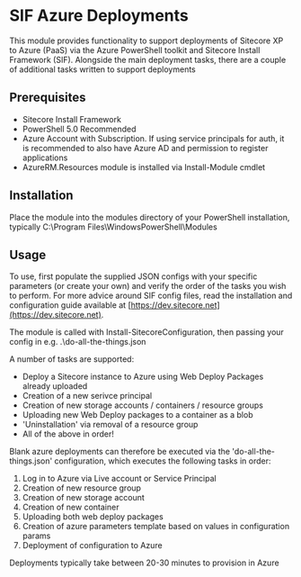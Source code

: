# SIF Azure Deployments

This module provides functionality to support deployments of Sitecore XP to Azure (PaaS) via the Azure PowerShell toolkit and Sitecore Install Framework (SIF). Alongside the main deployment tasks, there are a couple of additional tasks written to support deployments

## Prerequisites

* Sitecore Install Framework
* PowerShell 5.0  Recommended
* Azure Account with Subscription. If using service principals for auth, it is recommended to also have Azure AD and permission to register applications
* AzureRM.Resources module is installed via Install-Module cmdlet

## Installation

Place the module into the modules directory of your PowerShell installation, typically C:\Program Files\WindowsPowerShell\Modules

## Usage

To use, first populate the supplied JSON configs with your specific parameters (or create your own) and verify the order of the tasks you wish to perform. For more advice around SIF config files, read the installation and configuration guide available at [https://dev.sitecore.net](https://dev.sitecore.net).

The module is called with Install-SitecoreConfiguration, then passing your config in e.g. .\do-all-the-things.json

A number of tasks are supported:

* Deploy a Sitecore instance to Azure using Web Deploy Packages already uploaded
* Creation of a new serivce principal
* Creation of new storage accounts / containers / resource groups
* Uploading new Web Deploy packages to a container as a blob
* 'Uninstallation' via removal of a resource group
* All of the above in order!

Blank azure deployments can therefore be executed via the 'do-all-the-things.json' configuration, which executes the following tasks in order:

1. Log in to Azure via Live account or Service Principal
2. Creation of new resource group
3. Creation of new storage account
4. Creation of new container
5. Uploading both web deploy packages
6. Creation of azure parameters template based on values in configuration params
7. Deployment of configuration to Azure

Deployments typically take between 20-30 minutes to provision in Azure